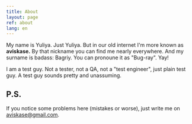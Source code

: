 ```yaml
---
title: About
layout: page
ref: about
lang: en
---
```


My name is Yuliya. Just Yuliya. But in our old internet I'm more known as **aviskase.** By that nickname you can find me nearly everywhere. And my surname is badass: Bagriy. You can pronoune it as "Bug-ray". Yay!

I am a test guy. Not a tester, not a QA, not a "test engineer", just plain test guy. A test guy sounds pretty and unassuming.


## P.S.
If you notice some problems here (mistakes or worse), just write me on <a href="mailto:aviskase@gmail.com">aviskase@gmail.com</a>.
